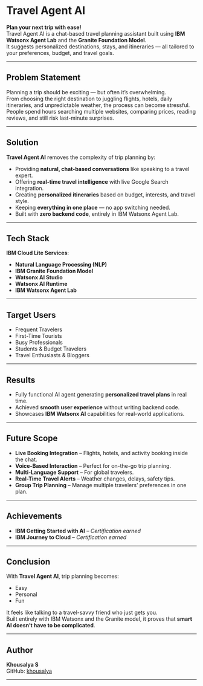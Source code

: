 #  Travel Agent AI

**Plan your next trip with ease!**  
Travel Agent AI is a chat-based travel planning assistant built using **IBM Watsonx Agent Lab** and the **Granite Foundation Model**.  
It suggests personalized destinations, stays, and itineraries — all tailored to your preferences, budget, and travel goals.

---

##  Problem Statement
Planning a trip should be exciting — but often it’s overwhelming.  
From choosing the right destination to juggling flights, hotels, daily itineraries, and unpredictable weather, the process can become stressful.  
People spend hours searching multiple websites, comparing prices, reading reviews, and still risk last-minute surprises.

---

##  Solution
**Travel Agent AI** removes the complexity of trip planning by:
- Providing **natural, chat-based conversations** like speaking to a travel expert.
- Offering **real-time travel intelligence** with live Google Search integration.
- Creating **personalized itineraries** based on budget, interests, and travel style.
- Keeping **everything in one place** — no app switching needed.
- Built with **zero backend code**, entirely in IBM Watsonx Agent Lab.

---

##  Tech Stack
**IBM Cloud Lite Services**:
- **Natural Language Processing (NLP)**
- **IBM Granite Foundation Model**
- **Watsonx AI Studio**
- **Watsonx AI Runtime**
- **IBM Watsonx Agent Lab**

---

##  Target Users
- Frequent Travelers  
- First-Time Tourists  
- Busy Professionals  
- Students & Budget Travelers  
- Travel Enthusiasts & Bloggers  

---


##  Results
- Fully functional AI agent generating **personalized travel plans** in real time.
- Achieved **smooth user experience** without writing backend code.
- Showcases **IBM Watsonx AI** capabilities for real-world applications.

---

##  Future Scope
- **Live Booking Integration** – Flights, hotels, and activity booking inside the chat.
- **Voice-Based Interaction** – Perfect for on-the-go trip planning.
- **Multi-Language Support** – For global travelers.
- **Real-Time Travel Alerts** – Weather changes, delays, safety tips.
- **Group Trip Planning** – Manage multiple travelers’ preferences in one plan.

---

##  Achievements
- **IBM Getting Started with AI** – *Certification earned*  
- **IBM Journey to Cloud** – *Certification earned*  

---

##  Conclusion
With **Travel Agent AI**, trip planning becomes:
- Easy  
- Personal  
- Fun  

It feels like talking to a travel-savvy friend who just gets you.  
Built entirely with IBM Watsonx and the Granite model, it proves that **smart AI doesn’t have to be complicated**.

---

##  Author
**Khousalya S**  
GitHub: [khousalya](https://github.com/khousalya)

---
